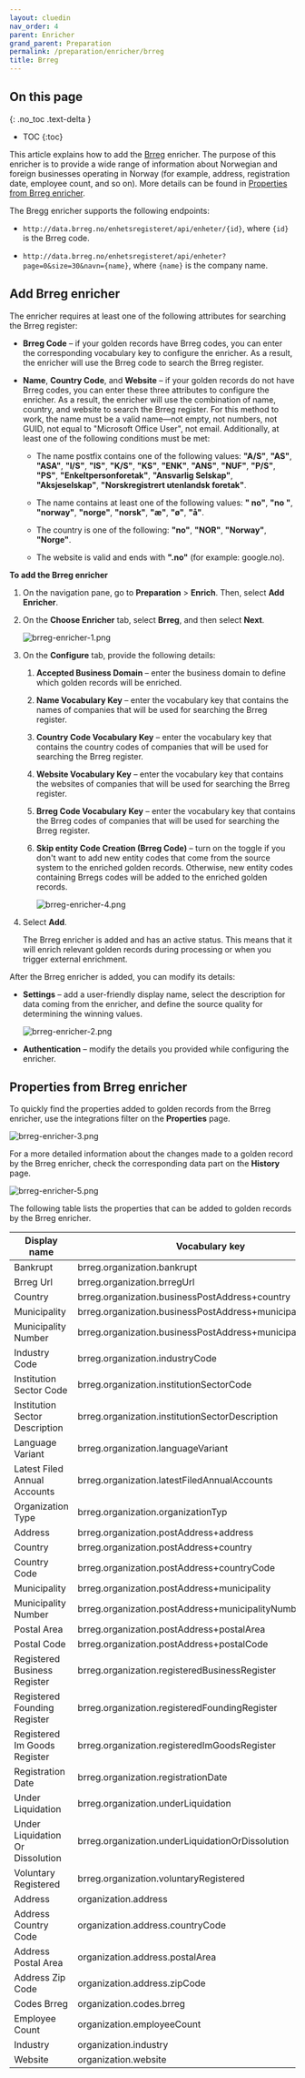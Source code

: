 ```yaml
---
layout: cluedin
nav_order: 4
parent: Enricher
grand_parent: Preparation
permalink: /preparation/enricher/brreg
title: Brreg
---
```

## On this page
{: .no_toc .text-delta }
- TOC
{:toc}

This article explains how to add the [Brreg](https://www.brreg.no/) enricher. The purpose of this enricher is to provide a wide range of information about Norwegian and foreign businesses operating in Norway (for example, address, registration date, employee count, and so on). More details can be found in [Properties from Brreg enricher](#properties-from-brreg-enricher).

The Bregg enricher supports the following endpoints:

- `http://data.brreg.no/enhetsregisteret/api/enheter/{id}`, where `{id}` is the Brreg code.

- `http://data.brreg.no/enhetsregisteret/api/enheter?page=0&size=30&navn={name}`, where `{name}` is the company name.

## Add Brreg enricher

The enricher requires at least one of the following attributes for searching the Brreg register:

- **Brreg Code** – if your golden records have Brreg codes, you can enter the corresponding vocabulary key to configure the enricher. As a result, the enricher will use the Brreg code to search the Brreg register.

- **Name**, **Country Code**, and **Website** – if your golden records do not have Brreg codes, you can enter these three attributes to configure the enricher. As a result, the enricher will use the combination of name, country, and website to search the Brreg register. For this method to work, the name must be a valid name—not empty, not numbers, not GUID, not equal to "Microsoft Office User", not email. Additionally, at least one of the following conditions must be met:

    - The name postfix contains one of the following values: **"A/S"**, **"AS"**, **"ASA"**, **"I/S"**, **"IS"**, **"K/S"**, **"KS"**, **"ENK"**, **"ANS"**, **"NUF"**, **"P/S"**, **"PS"**, **"Enkeltpersonforetak"**, **"Ansvarlig Selskap"**, **"Aksjeselskap"**, **"Norskregistrert utenlandsk foretak"**.

    - The name contains at least one of the following values: **" no"**, **"no "**, **"norway"**, **"norge"**, **"norsk"**, **"æ"**, **"ø"**, **"å"**.

    - The country is one of the following: **"no"**, **"NOR"**, **"Norway"**, **"Norge"**.

    - The website is valid and ends with **".no"** (for example: google.no).

**To add the Brreg enricher**

1. On the navigation pane, go to **Preparation** > **Enrich**. Then, select **Add Enricher**.

1. On the **Choose Enricher** tab, select **Brreg**, and then select **Next**.

    ![brreg-enricher-1.png](../../assets/images/preparation/enricher/brreg-enricher-1.png)

1. On the **Configure** tab, provide the following details:

    1. **Accepted Business Domain** – enter the business domain to define which golden records will be enriched.

    1. **Name Vocabulary Key** – enter the vocabulary key that contains the names of companies that will be used for searching the Brreg register.

    1. **Country Code Vocabulary Key** – enter the vocabulary key that contains the country codes of companies that will be used for searching the Brreg register.

    1. **Website Vocabulary Key** – enter the vocabulary key that contains the websites of companies that will be used for searching the Brreg register.

    1. **Brreg Code Vocabulary Key** – enter the vocabulary key that contains the Brreg codes of companies that will be used for searching the Brreg register.

    1. **Skip entity Code Creation (Brreg Code)** – turn on the toggle if you don't want to add new entity codes that come from the source system to the enriched golden records. Otherwise, new entity codes containing Brregs codes will be added to the enriched golden records.

        ![brreg-enricher-4.png](../../assets/images/preparation/enricher/brreg-enricher-4.png)

1. Select **Add**.

    The Brreg enricher is added and has an active status. This means that it will enrich relevant golden records during processing or when you trigger external enrichment.

After the Brreg enricher is added, you can modify its details:

- **Settings** – add a user-friendly display name, select the description for data coming from the enricher, and define the source quality for determining the winning values.

    ![brreg-enricher-2.png](../../assets/images/preparation/enricher/brreg-enricher-2.png)

- **Authentication** – modify the details you provided while configuring the enricher.    

## Properties from Brreg enricher

To quickly find the properties added to golden records from the Brreg enricher, use the integrations filter on the **Properties** page.

![brreg-enricher-3.png](../../assets/images/preparation/enricher/brreg-enricher-3.png)

For a more detailed information about the changes made to a golden record by the Brreg enricher, check the corresponding data part on the **History** page.

![brreg-enricher-5.png](../../assets/images/preparation/enricher/brreg-enricher-5.png)

The following table lists the properties that can be added to golden records by the Brreg enricher.

| Display name | Vocabulary key |
|--|--|
| Bankrupt | brreg.organization.bankrupt |
| Brreg Url | brreg.organization.brregUrl |
| Country | brreg.organization.businessPostAddress+country |
| Municipality | brreg.organization.businessPostAddress+municipality |
| Municipality Number | brreg.organization.businessPostAddress+municipalityNumber |
| Industry Code | brreg.organization.industryCode |
| Institution Sector Code | brreg.organization.institutionSectorCode |
| Institution Sector Description | brreg.organization.institutionSectorDescription |
| Language Variant | brreg.organization.languageVariant |
| Latest Filed Annual Accounts | brreg.organization.latestFiledAnnualAccounts |
| Organization Type | brreg.organization.organizationTyp |
| Address | brreg.organization.postAddress+address |
| Country | brreg.organization.postAddress+country |
| Country Code | brreg.organization.postAddress+countryCode |
| Municipality | brreg.organization.postAddress+municipality |
| Municipality Number | brreg.organization.postAddress+municipalityNumber |
| Postal Area | brreg.organization.postAddress+postalArea |
| Postal Code | brreg.organization.postAddress+postalCode |
| Registered Business Register | brreg.organization.registeredBusinessRegister |
| Registered Founding Register | brreg.organization.registeredFoundingRegister |
| Registered Im Goods Register | brreg.organization.registeredImGoodsRegister |
| Registration Date | brreg.organization.registrationDate |
| Under Liquidation | brreg.organization.underLiquidation |
| Under Liquidation Or Dissolution | brreg.organization.underLiquidationOrDissolution |
| Voluntary Registered | brreg.organization.voluntaryRegistered |
| Address | organization.address |
| Address Country Code | organization.address.countryCode |
| Address Postal Area | organization.address.postalArea |
| Address Zip Code | organization.address.zipCode |
| Codes Brreg | organization.codes.brreg |
| Employee Count | organization.employeeCount |
| Industry | organization.industry |
| Website | organization.website |